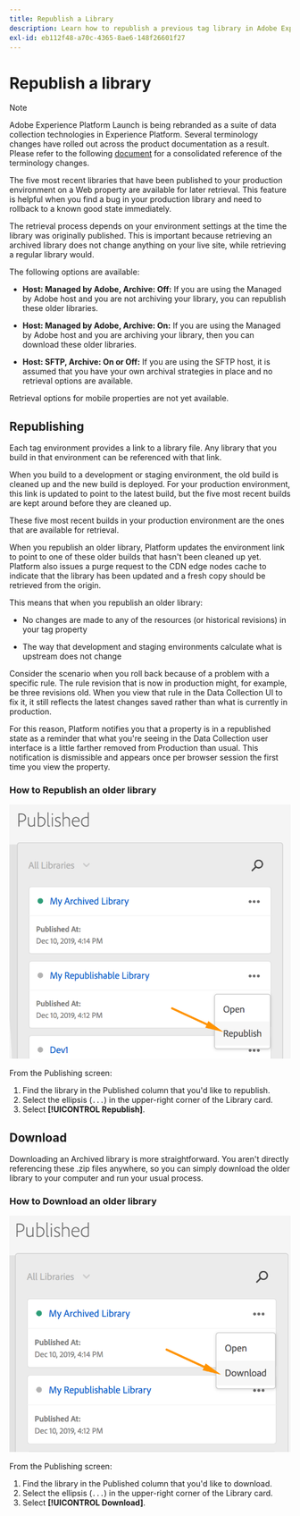 ```yaml
---
title: Republish a Library
description: Learn how to republish a previous tag library in Adobe Experience Platform.
exl-id: eb112f48-a70c-4365-8ae6-148f26601f27
---
```

# Republish a library

>[!NOTE]
>
>Adobe Experience Platform Launch is being rebranded as a suite of data collection technologies in Experience Platform. Several terminology changes have rolled out across the product documentation as a result. Please refer to the following [document](../../launch-term-updates.md) for a consolidated reference of the terminology changes.

The five most recent libraries that have been published to your production environment on a Web property are available for later retrieval. This feature is helpful when you find a bug in your production library and need to rollback to a known good state immediately.

The retrieval process depends on your environment settings at the time the library was originally published. This is important because retrieving an archived library does not change anything on your live site, while retrieving a regular library would.

The following options are available:

* **Host: Managed by Adobe, Archive: Off:** If you are using the Managed by Adobe host and you are not archiving your library, you can republish these older libraries.

* **Host: Managed by Adobe, Archive: On:** If you are using the Managed by Adobe host and you are archiving your library, then you can download these older libraries.

* **Host: SFTP, Archive: On or Off:** If you are using the SFTP host, it is assumed that you have your own archival strategies in place and no retrieval options are available.

Retrieval options for mobile properties are not yet available.

## Republishing

Each tag environment provides a link to a library file. Any library that you build in that environment can be referenced with that link.

When you build to a development or staging environment, the old build is cleaned up and the new build is deployed. For your production environment, this link is updated to point to the latest build, but the five most recent builds are kept around before they are cleaned up.

These five most recent builds in your production environment are the ones that are available for retrieval.

When you republish an older library, Platform updates the environment link to point to one of these older builds that hasn't been cleaned up yet.  Platform also issues a purge request to the CDN edge nodes cache to indicate that the library has been updated and a fresh copy should be retrieved from the origin.

This means that when you republish an older library:

* No changes are made to any of the resources (or historical revisions) in your tag property

* The way that development and staging environments calculate what is upstream does not change

Consider the scenario when you roll back because of a problem with a specific rule. The rule revision that is now in production might, for example, be three revisions old.  When you view that rule in the Data Collection UI to fix it, it still reflects the latest changes saved rather than what is currently in production.

For this reason, Platform notifies you that a property is in a republished state as a reminder that what you're seeing in the Data Collection user interface is a little farther removed from Production than usual. This notification is dismissible and appears once per browser session the first time you view the property.

### How to Republish an older library

![Republish a library](images/retrieve_republish.png)

From the Publishing screen:

1. Find the library in the Published column that you'd like to republish.
1. Select the ellipsis (`...`) in the upper-right corner of the Library card.
1. Select **[!UICONTROL Republish]**.

## Download

Downloading an Archived library is more straightforward. You aren't directly referencing these .zip files anywhere, so you can simply download the older library to your computer and run your usual process.

### How to Download an older library

![Download a library](images/retrieve_download.png)

From the Publishing screen:

1. Find the library in the Published column that you'd like to download.
1. Select the ellipsis (`...`) in the upper-right corner of the Library card.
1. Select **[!UICONTROL Download]**.
